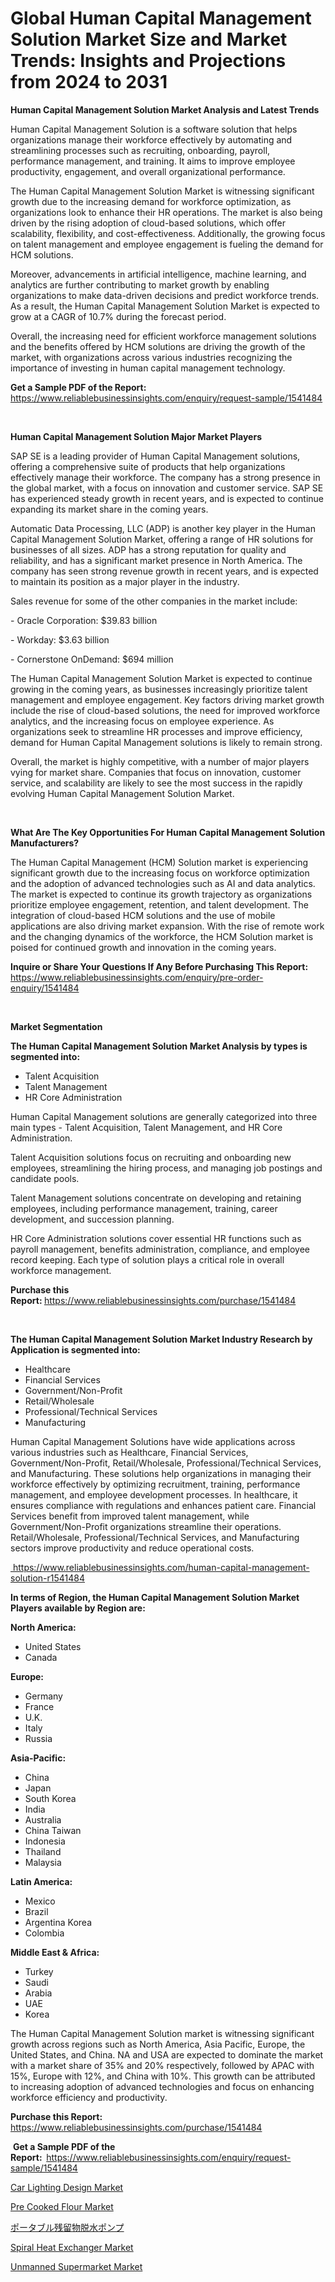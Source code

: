 <p><h1>Global Human Capital Management Solution Market Size and Market Trends: Insights and Projections from 2024 to 2031</h1></p><p><strong>Human Capital Management Solution Market Analysis and Latest Trends</strong></p>
<p><p>Human Capital Management Solution is a software solution that helps organizations manage their workforce effectively by automating and streamlining processes such as recruiting, onboarding, payroll, performance management, and training. It aims to improve employee productivity, engagement, and overall organizational performance.</p><p>The Human Capital Management Solution Market is witnessing significant growth due to the increasing demand for workforce optimization, as organizations look to enhance their HR operations. The market is also being driven by the rising adoption of cloud-based solutions, which offer scalability, flexibility, and cost-effectiveness. Additionally, the growing focus on talent management and employee engagement is fueling the demand for HCM solutions.</p><p>Moreover, advancements in artificial intelligence, machine learning, and analytics are further contributing to market growth by enabling organizations to make data-driven decisions and predict workforce trends. As a result, the Human Capital Management Solution Market is expected to grow at a CAGR of 10.7% during the forecast period.</p><p>Overall, the increasing need for efficient workforce management solutions and the benefits offered by HCM solutions are driving the growth of the market, with organizations across various industries recognizing the importance of investing in human capital management technology.</p></p>
<p><strong>Get a Sample PDF of the Report:&nbsp;</strong> <a href="https://www.reliablebusinessinsights.com/enquiry/request-sample/1541484">https://www.reliablebusinessinsights.com/enquiry/request-sample/1541484</a></p>
<p>&nbsp;</p>
<p><strong>Human Capital Management Solution Major Market Players</strong></p>
<p><p>SAP SE is a leading provider of Human Capital Management solutions, offering a comprehensive suite of products that help organizations effectively manage their workforce. The company has a strong presence in the global market, with a focus on innovation and customer service. SAP SE has experienced steady growth in recent years, and is expected to continue expanding its market share in the coming years.</p><p>Automatic Data Processing, LLC (ADP) is another key player in the Human Capital Management Solution Market, offering a range of HR solutions for businesses of all sizes. ADP has a strong reputation for quality and reliability, and has a significant market presence in North America. The company has seen strong revenue growth in recent years, and is expected to maintain its position as a major player in the industry.</p><p>Sales revenue for some of the other companies in the market include:</p><p>- Oracle Corporation: $39.83 billion</p><p>- Workday: $3.63 billion</p><p>- Cornerstone OnDemand: $694 million</p><p>The Human Capital Management Solution Market is expected to continue growing in the coming years, as businesses increasingly prioritize talent management and employee engagement. Key factors driving market growth include the rise of cloud-based solutions, the need for improved workforce analytics, and the increasing focus on employee experience. As organizations seek to streamline HR processes and improve efficiency, demand for Human Capital Management solutions is likely to remain strong.</p><p>Overall, the market is highly competitive, with a number of major players vying for market share. Companies that focus on innovation, customer service, and scalability are likely to see the most success in the rapidly evolving Human Capital Management Solution Market.</p></p>
<p>&nbsp;</p>
<p><strong>What Are The Key Opportunities For Human Capital Management Solution Manufacturers?</strong></p>
<p><p>The Human Capital Management (HCM) Solution market is experiencing significant growth due to the increasing focus on workforce optimization and the adoption of advanced technologies such as AI and data analytics. The market is expected to continue its growth trajectory as organizations prioritize employee engagement, retention, and talent development. The integration of cloud-based HCM solutions and the use of mobile applications are also driving market expansion. With the rise of remote work and the changing dynamics of the workforce, the HCM Solution market is poised for continued growth and innovation in the coming years.</p></p>
<p><strong>Inquire or Share Your Questions If Any Before Purchasing This Report:</strong> <a href="https://www.reliablebusinessinsights.com/enquiry/pre-order-enquiry/1541484">https://www.reliablebusinessinsights.com/enquiry/pre-order-enquiry/1541484</a></p>
<p>&nbsp;</p>
<p><strong>Market Segmentation</strong></p>
<p><strong>The Human Capital Management Solution Market Analysis by types is segmented into:</strong></p>
<p><ul><li>Talent Acquisition</li><li>Talent Management</li><li>HR Core Administration</li></ul></p>
<p><p>Human Capital Management solutions are generally categorized into three main types - Talent Acquisition, Talent Management, and HR Core Administration. </p><p>Talent Acquisition solutions focus on recruiting and onboarding new employees, streamlining the hiring process, and managing job postings and candidate pools. </p><p>Talent Management solutions concentrate on developing and retaining employees, including performance management, training, career development, and succession planning. </p><p>HR Core Administration solutions cover essential HR functions such as payroll management, benefits administration, compliance, and employee record keeping. Each type of solution plays a critical role in overall workforce management.</p></p>
<p><strong>Purchase this Report:&nbsp;</strong><a href="https://www.reliablebusinessinsights.com/purchase/1541484">https://www.reliablebusinessinsights.com/purchase/1541484</a></p>
<p>&nbsp;</p>
<p><strong>The Human Capital Management Solution Market Industry Research by Application is segmented into:</strong></p>
<p><ul><li>Healthcare</li><li>Financial Services</li><li>Government/Non-Profit</li><li>Retail/Wholesale</li><li>Professional/Technical Services</li><li>Manufacturing</li></ul></p>
<p><p>Human Capital Management Solutions have wide applications across various industries such as Healthcare, Financial Services, Government/Non-Profit, Retail/Wholesale, Professional/Technical Services, and Manufacturing. These solutions help organizations in managing their workforce effectively by optimizing recruitment, training, performance management, and employee development processes. In healthcare, it ensures compliance with regulations and enhances patient care. Financial Services benefit from improved talent management, while Government/Non-Profit organizations streamline their operations. Retail/Wholesale, Professional/Technical Services, and Manufacturing sectors improve productivity and reduce operational costs.</p></p>
<p><a href="https://www.reliablebusinessinsights.com/human-capital-management-solution-r1541484">&nbsp;https://www.reliablebusinessinsights.com/human-capital-management-solution-r1541484</a></p>
<p><strong>In terms of Region, the Human Capital Management Solution Market Players available by Region are:</strong></p>
<p>
    <p> <strong> North America: </strong>
        <ul>
            <li>United States</li>
            <li>Canada</li>
        </ul>
        </p> 
    <p> <strong> Europe: </strong>
        <ul>
            <li>Germany</li>
            <li>France</li>
            <li>U.K.</li>
            <li>Italy</li>
            <li>Russia</li>
        </ul>
        </p> 
    <p> <strong> Asia-Pacific: </strong>
        <ul>
            <li>China</li>
            <li>Japan</li>
            <li>South Korea</li>
            <li>India</li>
            <li>Australia</li>
            <li>China Taiwan</li>
            <li>Indonesia</li>
            <li>Thailand</li>
            <li>Malaysia</li>
        </ul>
        </p> 
    <p> <strong> Latin America: </strong>
        <ul>
            <li>Mexico</li>
            <li>Brazil</li>
            <li>Argentina Korea</li>
            <li>Colombia</li>
        </ul>
        </p> 
    <p> <strong> Middle East & Africa: </strong>
        <ul>
            <li>Turkey</li>
            <li>Saudi</li>
            <li>Arabia</li>
            <li>UAE</li>
            <li>Korea</li>
        </ul>
    </p>
    </p>
<p><p>The Human Capital Management Solution market is witnessing significant growth across regions such as North America, Asia Pacific, Europe, the United States, and China. NA and USA are expected to dominate the market with a market share of 35% and 20% respectively, followed by APAC with 15%, Europe with 12%, and China with 10%. This growth can be attributed to increasing adoption of advanced technologies and focus on enhancing workforce efficiency and productivity.</p></p>
<p><strong>Purchase this Report: </strong><a href="https://www.reliablebusinessinsights.com/purchase/1541484">https://www.reliablebusinessinsights.com/purchase/1541484</a></p>
<p>&nbsp;<strong>Get a Sample PDF of the Report:&nbsp;&nbsp;</strong><a href="https://www.reliablebusinessinsights.com/enquiry/request-sample/1541484">https://www.reliablebusinessinsights.com/enquiry/request-sample/1541484</a></p>
<p><strong></strong></p>
<p><p><a href="https://github.com/irfadac/Market-Research-Report-List-4/blob/main/car-lighting-design-market.md">Car Lighting Design Market</a></p><p><a href="https://www.linkedin.com/pulse/insights-pre-cooked-flour-market-players-size-geographical-regions-nkfpf?trackingId=jy9o49uzgSL9u3yOELLy5w%3D%3D">Pre Cooked Flour Market</a></p><p><a href="https://github.com/klon646/Market-Research-Report-List-2/blob/main/7136941181024.md">ポータブル残留物脱水ポンプ</a></p><p><a href="https://www.linkedin.com/pulse/spiral-heat-exchanger-market-investigation-amp-industry-evolution-blnnf?trackingId=CN%2F7J8sObUCH%2Bm1NiJSkIQ%3D%3D">Spiral Heat Exchanger Market</a></p><p><a href="https://github.com/ashepherd82/Market-Research-Report-List-5/blob/main/unmanned-supermarket-market.md">Unmanned Supermarket Market</a></p></p>